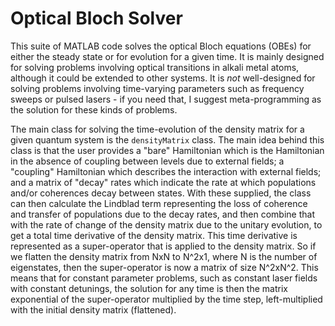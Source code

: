# Optical Bloch Solver

This suite of MATLAB code solves the optical Bloch equations (OBEs) for either the steady state or for evolution for a given time.  It is mainly designed for solving problems involving optical transitions in alkali metal atoms, although it could be extended to other systems.  It is *not* well-designed for solving problems involving time-varying parameters such as frequency sweeps or pulsed lasers - if you need that, I suggest meta-programming as the solution for these kinds of problems.

The main class for solving the time-evolution of the density matrix for a given quantum system is the `densityMatrix` class.  The main idea behind this class is that the user provides a "bare" Hamiltonian which is the Hamiltonian in the absence of coupling between levels due to external fields; a "coupling" Hamiltonian which describes the interaction with external fields; and a matrix of "decay" rates which indicate the rate at which populations and/or coherences decay between states.  With these supplied, the class can then calculate the Lindblad term representing the loss of coherence and transfer of populations due to the decay rates, and then combine that with the rate of change of the density matrix due to the unitary evolution, to get a total time derivative of the density matrix.  This time derivative is represented as a super-operator that is applied to the density matrix.  So if we flatten the density matrix from NxN to N^2x1, where N is the number of eigenstates, then the super-operator is now a matrix of size N^2xN^2.  This means that for constant parameter problems, such as constant laser fields with constant detunings, the solution for any time is then the matrix exponential of the super-operator multiplied by the time step, left-multiplied with the initial density matrix (flattened).


